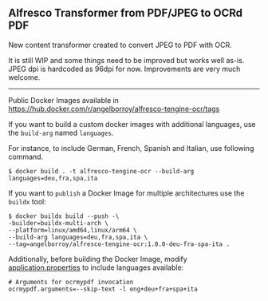 ## Alfresco Transformer from PDF/JPEG to OCRd PDF

New content transformer created to convert JPEG to PDF with OCR.

It is still WIP and some things need to be improved but works well as-is.
JPEG dpi is hardcoded as 96dpi for now.
Improvements are very much welcome.

-----------

Public Docker Images available in https://hub.docker.com/r/angelborroy/alfresco-tengine-ocr/tags

If you want to build a custom docker images with additional languages, use the `build-arg` named `languages`.

For instance, to include German, French, Spanish and Italian, use following command.

```
$ docker build . -t alfresco-tengine-ocr --build-arg languages=deu,fra,spa,ita
```

If you want to `publish` a Docker Image for multiple architectures use the `buildx` tool:

```
$ docker buildx build --push -\
-builder=buildx-multi-arch \
--platform=linux/amd64,linux/arm64 \
--build-arg languages=deu,fra,spa,ita \
--tag=angelborroy/alfresco-tengine-ocr:1.0.0-deu-fra-spa-ita .
```

Additionally, before building the Docker Image, modify [application.properties](src/main/resources/application.properties) to include languages available:

```
# Arguments for ocrmypdf invocation
ocrmypdf.arguments=--skip-text -l eng+deu+fra+spa+ita
```